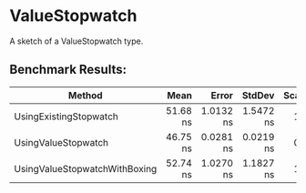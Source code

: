 # ValueStopwatch

A sketch of a ValueStopwatch type.

## Benchmark Results:

|                        Method |     Mean |     Error |    StdDev | Scaled | ScaledSD |
|------------------------------ |---------:|----------:|----------:|-------:|---------:|
|        UsingExistingStopwatch | 51.68 ns | 1.0132 ns | 1.5472 ns |   1.00 |     0.00 |
|           UsingValueStopwatch | 46.75 ns | 0.0281 ns | 0.0219 ns |   0.91 |     0.03 |
| UsingValueStopwatchWithBoxing | 52.74 ns | 1.0270 ns | 1.1827 ns |   1.02 |     0.04 |

